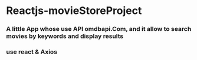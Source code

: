 # Reactjs-movieStoreProject


### A little App whose use API omdbapi.Com, and it allow to search movies by keywords and display results
### use react & Axios
